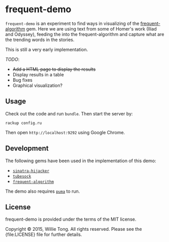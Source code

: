 # frequent-demo

`frequent-demo` is an experiment to find ways in visualizing of the [frequent-algorithm](https://github.com/buruzaemon/frequent-algorithm) gem. Here we are using text from some of Homer's work (Iliad and Odyssey), feeding the into the frequent-algorithm and capture what are the trending words in the stories.

This is still a very early implementation.

_TODO_:
* ~~Add a HTML page to display the results~~
* Display results in a table
* Bug fixes
* Graphical visualization?

## Usage

Check out the code and run `bundle`.
Then start the server by:
    
    rackup config.ru
    

Then open `http://localhost:9292` using Google Chrome.

## Development

The following gems have been used in the implementation of this demo:

* [`sinatra-hijacker`](https://github.com/minoritea/sinatra-hijacker)
* [`tubesock`](https://github.com/ngauthier/tubesock)
* [`frequent-algorithm`](https://github.com/buruzaemon/frequent-algorithm)

The demo also requires [`puma`](https://github.com/puma/puma) to run.

## License

frequent-demo is provided under the terms of the MIT license.

Copyright &copy; 2015, Willie Tong. All rights reserved. Please see the {file:LICENSE} file for further details.

